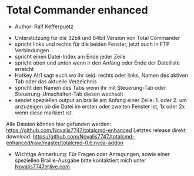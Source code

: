 # Total Commander enhanced #

* Author: Ralf Kefferpuetz

- Unterstützung für die 32bit und 64bit Version von Total Commander
- spricht links und rechts für die beiden Fenster, jetzt auch in FTP Verbindungen
- spricht einen Datei-Index am Ende jeder Zeile
- spricht oben und unten wenn ir den Anfang oder Ende der Dateiliste erreicht
- Hotkey Alt1 sagt euch wo ihr seid: rechts oder links, Namen des aktiven Tab oder das aktuelle Verzeichnis
- spricht den Namen des Tabs wenn ihr mit Steuerung-Tab oder Steuerung-Umschalten-Tab diesen wechselt
- sendet speziellen output an braille am Anfang einer Zeile: 1. oder 2. um anzuzeigen ob die Datei im ersten oder zweiten Fenster ist, 1x oder 2x wenn diese markiert ist.

Alle Dateien können hier gefunden werden:
https://github.com/Novalis7747/totalcmd-enhanced
Letztes release direkt download:
https://github.com/Novalis7747/totalcmd-enhanced/raw/master/totalcmd-0.6.nvda-addon

* Wichtige Anmerkung: Für Fragen oder Anregungen, sowie einer speziellen Braille-Ausgabe bitte kontaktiert mich unter Novalis7747@live.com

